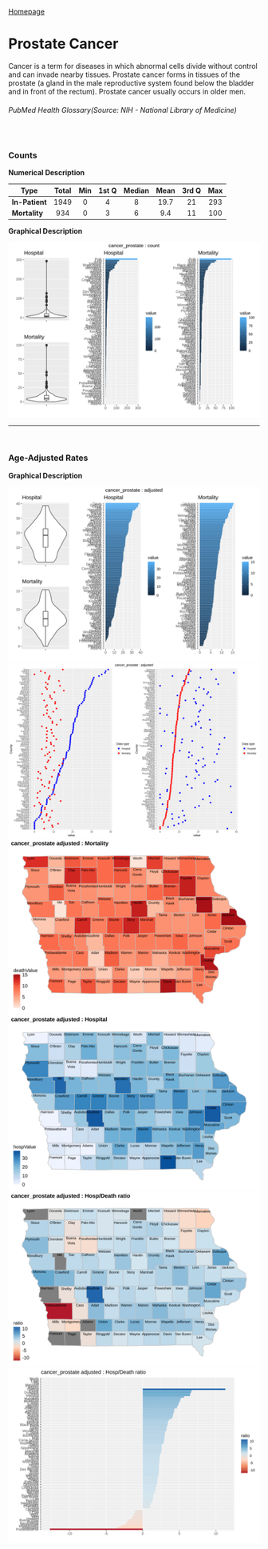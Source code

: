 [Homepage](https://jacob-a-clark.github.io/practicum/)
# Prostate Cancer

Cancer is a term for diseases in which abnormal cells divide without control and can invade nearby tissues. Prostate cancer forms in tissues of the prostate (a gland in the male reproductive system found below the bladder and in front of the rectum). Prostate cancer usually occurs in older men.
###### PubMed Health Glossary(Source: NIH - National Library of Medicine)
<br>

### Counts

**Numerical Description**

Type | Total | Min | 1st Q | Median | Mean | 3rd Q | Max
---| :---: | :---: | :---: | :---: | :---: | :---: | :---:
**In-Patient** | 1949 | 0 | 4 | 8 | 19.7 | 21 | 293
**Mortality** | 934 | 0 | 3 | 6 | 9.4 | 11 | 100

**Graphical Description**

![img](/images/cancer_prostate_count_grid.svg)


***

<br>

### Age-Adjusted Rates

**Graphical Description**

![img](/images/cancer_prostate_adjusted_grid.svg)
![img](/images/cancer_prostate_adjusted_dotplots.svg)
![img](/images/cancer_prostate_adjusted_dmap.svg)
![img](/images/cancer_prostate_adjusted_hmap.svg)
![img](/images/cancer_prostate_adjusted_rmap.svg)
![img](/images/cancer_prostate_adjusted_ratiobar.svg)
